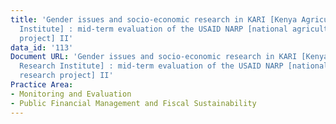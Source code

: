 ```yaml
---
title: 'Gender issues and socio-economic research in KARI [Kenya Agricultural Research
  Institute] : mid-term evaluation of the USAID NARP [national agricultural research
  project] II'
data_id: '113'
Document URL: 'Gender issues and socio-economic research in KARI [Kenya Agricultural
  Research Institute] : mid-term evaluation of the USAID NARP [national agricultural
  research project] II'
Practice Area:
- Monitoring and Evaluation
- Public Financial Management and Fiscal Sustainability
---
```


